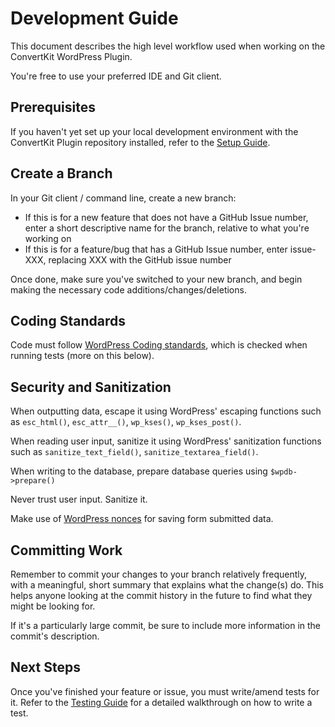 # Development Guide

This document describes the high level workflow used when working on the ConvertKit WordPress Plugin.

You're free to use your preferred IDE and Git client.

## Prerequisites

If you haven't yet set up your local development environment with the ConvertKit Plugin repository installed, refer to the [Setup Guide](SETUP.md).

## Create a Branch

In your Git client / command line, create a new branch:
- If this is for a new feature that does not have a GitHub Issue number, enter a short descriptive name for the branch, relative to what you're working on
- If this is for a feature/bug that has a GitHub Issue number, enter issue-XXX, replacing XXX with the GitHub issue number

Once done, make sure you've switched to your new branch, and begin making the necessary code additions/changes/deletions.

## Coding Standards

Code must follow [WordPress Coding standards](https://developer.wordpress.org/coding-standards/wordpress-coding-standards/), which is checked
when running tests (more on this below).

## Security and Sanitization

When outputting data, escape it using WordPress' escaping functions such as `esc_html()`, `esc_attr__()`, `wp_kses()`, `wp_kses_post()`.

When reading user input, sanitize it using WordPress' sanitization functions such as `sanitize_text_field()`, `sanitize_textarea_field()`.

When writing to the database, prepare database queries using ``$wpdb->prepare()``

Never trust user input. Sanitize it.

Make use of [WordPress nonces](https://codex.wordpress.org/WordPress_Nonces) for saving form submitted data.

## Committing Work

Remember to commit your changes to your branch relatively frequently, with a meaningful, short summary that explains what the change(s) do.
This helps anyone looking at the commit history in the future to find what they might be looking for.

If it's a particularly large commit, be sure to include more information in the commit's description. 

## Next Steps

Once you've finished your feature or issue, you must write/amend tests for it.  Refer to the [Testing Guide](TESTING.md) for a detailed walkthrough
on how to write a test.